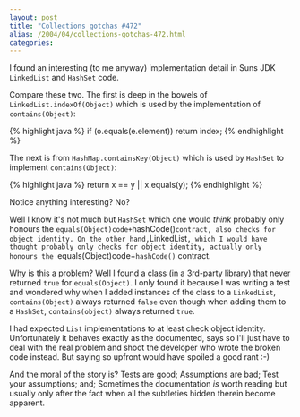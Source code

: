 ```yaml
---
layout: post
title: "Collections gotchas #472"
alias: /2004/04/collections-gotchas-472.html
categories:
---
```

I found an interesting (to me anyway) implementation detail in Suns JDK `LinkedList` and `HashSet` code.

Compare these two. The first is deep in the bowels of `LinkedList.indexOf(Object)` which is used by the implementation of `contains(Object)`:

{% highlight java %}
if (o.equals(e.element))
    return index;
{% endhighlight %}

The next is from `HashMap.containsKey(Object)` which is used by `HashSet` to implement `contains(Object)`:

{% highlight java %}
return x == y || x.equals(y);
{% endhighlight %}

Notice anything interesting? No?

Well I know it's not much but `HashSet` which one would _think_ probably only honours the `equals(Object)code+`hashCode()` contract, also checks for object identity. On the other hand, `LinkedList`, which I would have thought probably only checks for object identity, actually only honours the `equals(Object)code+`hashCode()` contract.

Why is this a problem? Well I found a class (in a 3rd-party library) that never returned `true` for `equals(Object)`. I only found it because I was writing a test and wondered why when I added instances of the class to a `LinkedList`, `contains(Object)` always returned `false` even though when adding them to a `HashSet`, `contains(object)` always returned `true`.

I had expected `List` implementations to at least check object identity. Unfortunately it behaves exactly as the documented, says so I'll just have to deal with the real problem and shoot the developer who wrote the broken code instead. But saying so upfront would have spoiled a good rant :-)

And the moral of the story is? Tests are good; Assumptions are bad; Test your assumptions; and; Sometimes the documentation _is_ worth reading but usually only after the fact when all the subtleties hidden therein become apparent.
